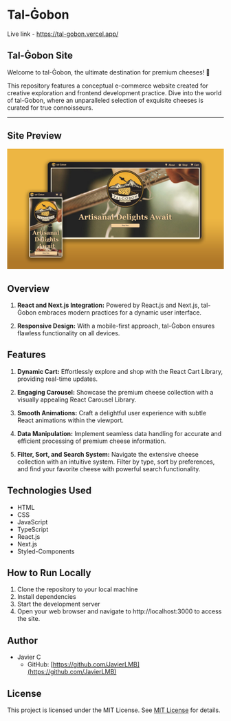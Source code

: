 # Tal-Ġobon

Live link - https://tal-gobon.vercel.app/

## **Tal-Ġobon Site**

Welcome to tal-Ġobon, the ultimate destination for premium cheeses! 🧀

This repository features a conceptual e-commerce website created for creative exploration and frontend development practice. Dive into the world of tal-Gobon, where an unparalleled selection of exquisite cheeses is curated for true connoisseurs.

---

## **Site Preview**

<img src="/public/Gobon Preview.png" alt="Website Preview">

## **Overview**

1. **React and Next.js Integration:** Powered by React.js and Next.js, tal-Ġobon embraces modern practices for a dynamic user interface.

2. **Responsive Design:** With a mobile-first approach, tal-Ġobon ensures flawless functionality on all devices.

## **Features**

1. **Dynamic Cart:** Effortlessly explore and shop with the React Cart Library, providing real-time updates.

2. **Engaging Carousel:** Showcase the premium cheese collection with a visually appealing React Carousel Library.

3. **Smooth Animations:** Craft a delightful user experience with subtle React animations within the viewport.

4. **Data Manipulation:** Implement seamless data handling for accurate and efficient processing of premium cheese information.

5. **Filter, Sort, and Search System:** Navigate the extensive cheese collection with an intuitive system. Filter by type, sort by preferences, and find your favorite cheese with powerful search functionality.

## **Technologies Used**

- HTML
- CSS
- JavaScript
- TypeScript
- React.js
- Next.js
- Styled-Components

## **How to Run Locally**

1. Clone the repository to your local machine
2. Install dependencies
3. Start the development server
4. Open your web browser and navigate to http://localhost:3000 to access the site.

## **Author**

- Javier C
  - GitHub: [https://github.com/JavierLMB](https://github.com/JavierLMB)

## **License**

This project is licensed under the MIT License.
See [MIT License](https://opensource.org/licenses/mit-license.php) for details.
